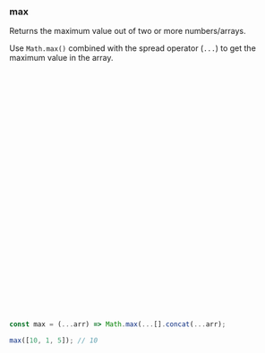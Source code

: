 ### max

Returns the maximum value out of two or more numbers/arrays.

Use `Math.max()` combined with the spread operator (`...`) to get the maximum value in the array.

```js
































const max = (...arr) => Math.max(...[].concat(...arr);
```

```js
max([10, 1, 5]); // 10
```
